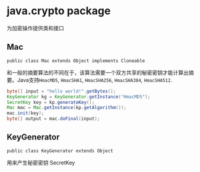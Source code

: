 # java.crypto package

为加密操作提供类和接口 

## Mac 

```public class Mac extends Object implements Cloneable```

和一般的摘要算法的不同在于，该算法需要一个双方共享的秘密密钥才能计算出摘要。Java支持```HmacMD5```, ```HmacSHA1```, ```HmacSHA256```, ```HmacSHA384```, ```HmacSHA512```.

```java
byte[] input = "hello world!".getBytes();
KeyGenerator kg = KeyGenerator.getInstance("HmacMD5");
SecretKey key = kp.generateKey();
Mac mac = Mac.getInstance(kp.getAlgorithm());
mac.init(key);
byte[] output = mac.doFinal(input);
```

## KeyGenerator

```public class KeyGenerator extends Object```

用来产生秘密密钥 SecretKey